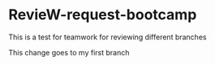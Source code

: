 # RevieW-request-bootcamp


This is a test for teamwork for reviewing different branches



This change goes to my first branch

